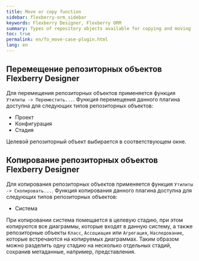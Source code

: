 ```yaml
---
title: Move or copy function
sidebar: flexberry-orm_sidebar
keywords: Flexberry Designer, Flexberry ORM
summary: Types of repository objects available for copying and moving
toc: true
permalink: en/fo_move-case-plugin.html
lang: en
---
```


## Перемещение репозиторных объектов Flexberry Designer

Для перемещения репозиторных объектов применяется функция `Утилиты -> Переместить...`. Функция перемещения данного плагина доступна для следующих типов репозиторных объектов:

* Проект
* Конфигурация
* Стадия

Целевой репозиторный объект выбирается в соответствующем окне.

## Копирование репозиторных объектов Flexberry Designer

Для копирования репозиторных объектов применяется функция `Утилиты -> Cкопировать...`. Функция копирования данного плагина доступна для следующих типов репозиторных объектов:

* Система

При копировании система помещается в целевую стадию, при этом копируются все диаграммы, которые входят в данную систему, а также репозиторные объекты `Класс`, `Ассоциация` или `Агрегация`, `Наследование`, которые встречаются на копируемых диаграммах. Таким образом можно разделить одну стадию на несколько отдельных стадий, сохранив метаданные, например, представления.
